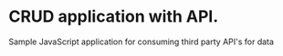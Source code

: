 # CRUD application with API.
Sample JavaScript application for consuming third party API's for data
